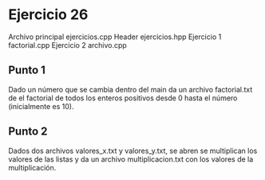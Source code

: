 # Ejercicio 26
Archivo principal ejercicios.cpp
Header ejercicios.hpp
Ejercicio 1 factorial.cpp
Ejercicio 2 archivo.cpp
## Punto 1
Dado un número que se cambia dentro del main da un archivo factorial.txt de el factorial de todos los enteros positivos desde 0 hasta el número (inicialmente es 10).

## Punto 2
Dados dos archivos valores_x.txt y valores_y.txt, se abren se multiplican los valores de las listas y da un archivo multiplicacion.txt con los valores de la multiplicación. 